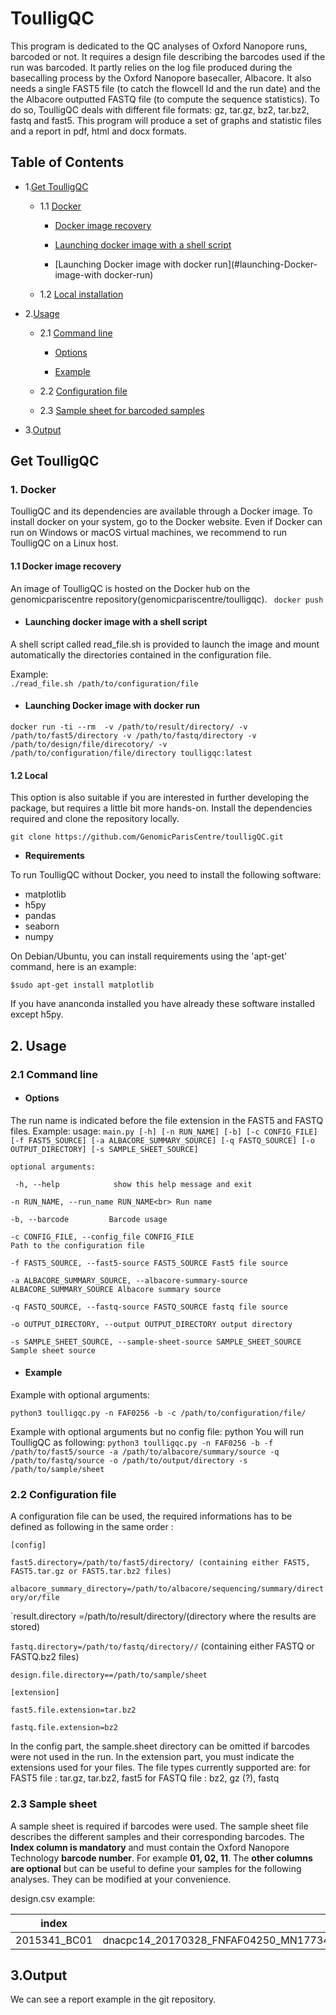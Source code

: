 # ToulligQC
This program is dedicated to the QC analyses of Oxford Nanopore runs, barcoded or not. It requires a design file describing the barcodes used if the run was barcoded. It partly relies on the log file produced during the basecalling process by the Oxford Nanopore basecaller, Albacore. It also needs a single FAST5 file (to catch the flowcell Id and the run date) and the the Albacore outputted FASTQ file (to compute the sequence statistics). To do so, ToulligQC deals with different file formats: gz, tar.gz, bz2, tar.bz2, fastq and fast5.
This program will produce a set of graphs and statistic files and a report in pdf, html and docx formats.

## Table of Contents

* 1.[Get ToulligQC](#get-toulligqc)
  * 1.1 [Docker](#docker)
     *  [Docker image recovery](#docker-image-recovery)
  
     *  [Launching docker image with a shell script](#launching-docker-image-with-a-shell-script)
     
     *  [Launching Docker image with docker run](#launching-Docker-image-with docker-run)
     
  * 1.2 [Local installation](#local-installation)
* 2.[Usage](#usage)
    * 2.1 [Command line](#command-line)

      * [Options](#options)
  
      * [Example](#example)

     *  2.2 [Configuration file](#configuration-file)
  
     * 2.3 [Sample sheet for barcoded samples](#sample-sheet-for-barcoded-samples)
* 3.[Output](#output) 

<a name="get-toulligqc"></a>
## Get ToulligQC 
<a name="docker"></a>
### 1. Docker
ToulligQC and its dependencies are available through a Docker image. To install docker on your system, go to the Docker website. Even if Docker can run on Windows or macOS virtual machines, we recommend to run ToulligQC on a Linux host. 
<a name="docker-image-recovery"></a>
#### 1.1 Docker image recovery
An image of ToulligQC is hosted on the Docker hub on the genomicpariscentre repository(genomicpariscentre/toulligqc).
` docker push`
<a name="launching-docker-image-with-a-shell-script"></a>
   * #### Launching docker image with a shell script
A shell script called read_file.sh is provided to launch the image and mount  automatically the directories contained in the configuration file. 

Example:<br>
` ./read_file.sh /path/to/configuration/file `

<a name="launching-docker-image-with-a-shell-script"></a>
* ####  Launching Docker image with docker run
`docker run -ti --rm  -v /path/to/result/directory/
 -v /path/to/fast5/directory
 -v /path/to/fastq/directory
 -v /path/to/design/file/direcotory/
 -v /path/to/configuration/file/directory
 toulligqc:latest `
 
 <a name="local-installation"></a>
#### 1.2 Local
This option is also suitable if you are interested in further developing the package, but requires a little bit more hands-on. Install the dependencies required and clone the repository locally.

`git clone https://github.com/GenomicParisCentre/toulligQC.git`

* **Requirements**

To run ToulligQC without Docker, you need to install the following software:
* matplotlib
* h5py
* pandas
* seaborn
* numpy

On Debian/Ubuntu, you can install requirements using the 'apt-get' command, here is an example: 

`$sudo apt-get install matplotlib`

 If you have ananconda installed you have already these software installed except h5py.

<a name="usage"></a>
## 2. Usage
<a name="command-line"></a>
### 2.1 Command line

<a name="options"></a>
* #### Options

The run name is indicated before the file extension in the FAST5 and FASTQ files.
Example:
usage: `main.py [-h] [-n RUN_NAME] [-b] [-c CONFIG_FILE] [-f FAST5_SOURCE]
               [-a ALBACORE_SUMMARY_SOURCE] [-q FASTQ_SOURCE]
               [-o OUTPUT_DIRECTORY] [-s SAMPLE_SHEET_SOURCE]`
               
`optional arguments:`<br>

 ` -h, --help            show this help message and exit`<br>
 
  `-n RUN_NAME, --run_name RUN_NAME<br>
                        Run name`<br>
                        
  `-b, --barcode         Barcode usage`<br>
  
  `-c CONFIG_FILE, --config_file CONFIG_FILE`<br>
                        `Path to the configuration file`<br>
                        
  `-f FAST5_SOURCE, --fast5-source FAST5_SOURCE
                        Fast5 file source`<br>
                        
  `-a ALBACORE_SUMMARY_SOURCE, --albacore-summary-source ALBACORE_SUMMARY_SOURCE Albacore summary source`<br>
  
  `-q FASTQ_SOURCE, --fastq-source FASTQ_SOURCE
                        fastq file source`<br>
                        
  `-o OUTPUT_DIRECTORY, --output OUTPUT_DIRECTORY
                        output directory`<br>
                        
  `-s SAMPLE_SHEET_SOURCE, --sample-sheet-source SAMPLE_SHEET_SOURCE
                        Sample sheet source`<br>
                       
 <a name="example"></a>
 * #### Example
 >>>
Example with optional arguments:

`python3 toulligqc.py -n FAF0256 -b -c /path/to/configuration/file/`

Example with optional arguments but no config file:
python 
 You will run ToulligQC as following: 
`python3 toulligqc.py -n FAF0256 -b -f /path/to/fast5/source -a /path/to/albacore/summary/source -q /path/to/fastq/source -o /path/to/output/directory -s /path/to/sample/sheet`

<a name="configuration-file"></a>
### 2.2 Configuration file

A configuration file can be used, the required informations has to be defined as following in the same order :

`[config]`

`fast5.directory=/path/to/fast5/directory/ (containing either FAST5, FAST5.tar.gz or FAST5.tar.bz2 files)`

`albacore_summary_directory=/path/to/albacore/sequencing/summary/directory/or/file`

`result.directory =/path/to/result/directory/(directory where the results are stored)

`fastq.directory=/path/to/fastq/directory//` (containing either FASTQ or FASTQ.bz2 files)

`design.file.directory==/path/to/sample/sheet`

`[extension]`

`fast5.file.extension=tar.bz2`

`fastq.file.extension=bz2`

In the config part, the sample.sheet directory can be omitted if barcodes were not used in the run.
In the extension part, you must indicate the extensions used for your files. The file types currently supported are:
for FAST5 file : tar.gz, tar.bz2, fast5
for FASTQ file : bz2, gz (?), fastq

<a name="sample-sheet-for-barcoded-samples"></a>
### 2.3 Sample sheet
 
A sample sheet is required if barcodes were used. The sample sheet file describes the different samples and their corresponding barcodes. The **Index column is mandatory** and  must contain the Oxford Nanopore Technology **barcode number**. For example **01, 02, 11**. The **other columns are optional** but can be useful to define your samples for the following analyses. They can be modified at your convenience.

design.csv example:

index | Reads | 
------- | ------- 
 2015341_BC01 | dnacpc14_20170328_FNFAF04250_MN17734_mux_scan_1D_validation_test1_45344_barcode01_template.fastq.bz2 

## 3.Output
We can see a report example in the git repository.


